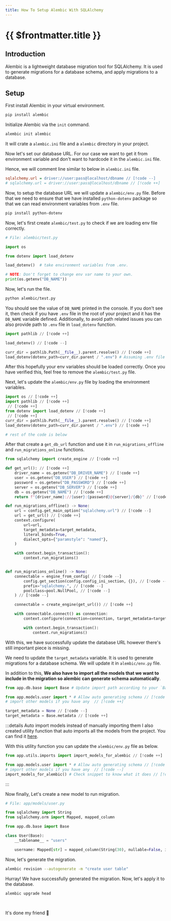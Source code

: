 ```yaml
---
title: How To Setup Alembic With SQLAlchemy
---
```


# {{ $frontmatter.title }}

## Introduction

Alembic is a lightweight database migration tool for SQLAlchemy. It is used to generate migrations for a database schema, and apply migrations to a database.

## Setup

First install Alembic in your virtual environment.

```bash
pip install alembic
```

Initialize Alembic via the `init` command.

```bash
alembic init alembic
```

It will crate a `alembic.ini` file and a `alembic` directory in your project.

Now let's set our database URL. For our case we want to get it from environment variable and don't want to hardcode it in the `alembic.ini` file.

Hence, we will comment line similar to below in `alembic.ini` file.

```ini
sqlalchemy.url = driver://user:pass@localhost/dbname // [!code --]
# sqlalchemy.url = driver://user:pass@localhost/dbname // [!code ++]
```

Now, to setup the database URL we will update a `alembic/env.py` file. Before that we need to ensure that we have installed `python-dotenv` package so that we can read environment variables from `.env` file.

```bash
pip install python-dotenv
```

Now, let's first create `alembic/test.py` to check if we are loading env file correctly.

```py
# File: alembic/test.py

import os

from dotenv import load_dotenv

load_dotenv()  # take environment variables from .env.

# NOTE: Don't forget to change env var name to your own.
print(os.getenv("DB_NAME"))
```

Now, let's run the file.

```bash
python alembic/test.py
```

You should see the value of `DB_NAME` printed in the console. If you don't see it, then check if you have `.env` file in the root of your project and it has the `DB_NAME` variable defined. Additionally, to avoid path related issues you can also provide path to `.env` file in `load_dotenv` function.

```py
import pathlib // [!code ++]

load_dotenv() // [!code --]

curr_dir = pathlib.Path(__file__).parent.resolve() // [!code ++]
load_dotenv(dotenv_path=curr_dir.parent / ".env") # Assuming .env file is placed besides alembic // [!code ++]
```

After this hopefully your env variables should be loaded correctly. Once you have verified this, feel free to remove the `alembic/test.py` file.

Next, let's update the `alembic/env.py` file by loading the environment variables.

```py
import os // [!code ++]
import pathlib // [!code ++]
 // [!code ++]
from dotenv import load_dotenv // [!code ++]
 // [!code ++]
curr_dir = pathlib.Path(__file__).parent.resolve() // [!code ++]
load_dotenv(dotenv_path=curr_dir.parent / ".env") // [!code ++]

# rest of the code is below
```

After that create a `get_db_url` function and use it in `run_migrations_offline` and `run_migrations_online` functions.

```py
from sqlalchemy import create_engine // [!code ++]

def get_url(): // [!code ++]
    driver_name = os.getenv("DB_DRIVER_NAME") // [!code ++]
    user = os.getenv("DB_USER") // [!code ++]
    password = os.getenv("DB_PASSWORD") // [!code ++]
    server = os.getenv("DB_SERVER") // [!code ++]
    db = os.getenv("DB_NAME") // [!code ++]
    return f"{driver_name}://{user}:{password}@{server}/{db}" // [!code ++]

def run_migrations_offline() -> None:
    url = config.get_main_option("sqlalchemy.url") // [!code --]
    url = get_url() // [!code ++]
    context.configure(
        url=url,
        target_metadata=target_metadata,
        literal_binds=True,
        dialect_opts={"paramstyle": "named"},
    )

    with context.begin_transaction():
        context.run_migrations()


def run_migrations_online() -> None:
    connectable = engine_from_config( // [!code --]
        config.get_section(config.config_ini_section, {}), // [!code --]
        prefix="sqlalchemy.", // [!code --]
        poolclass=pool.NullPool, // [!code --]
    ) // [!code --]

    connectable = create_engine(get_url()) // [!code ++]

    with connectable.connect() as connection:
        context.configure(connection=connection, target_metadata=target_metadata)

        with context.begin_transaction():
            context.run_migrations()
```

With this, we have successfully update the database URL however there's still important piece is missing.

We need to update the `target_metadata` variable. It is used to generate migrations for a database schema. We will update it in `alembic/env.py` file.

In addition to this, **We also have to import all the models that we want to include in the migration so alembic can generate schema automatically**.

```py
from app.db.base import Base # Update import path according to your `Base` // [!code ++]

from app.models.user import * # Allow auto generating schema // [!code ++]
# import other models if you have any  // [!code ++]

target_metadata = None // [!code --]
target_metadata = Base.metadata // [!code ++]
```

:::details Auto import models instead of manually importing them
I also created utility function that auto imports all the models from the project. You can find it [here](/snippets/python.html#auto-import-models-in-env-py-file-for-auto-generation-of-migrations).

With this utility function you can update the `alembic/env.py` file as below.

```py
from app.utils.imports import import_models_for_alembic // [!code ++]

from app.models.user import * # Allow auto generating schema // [!code --]
# import other models if you have any  // [!code --]
import_models_for_alembic() # Check snippet to know what it does // [!code ++]
```

:::

Now finally, Let's create a new model to run migration.

```py
# File: app/models/user.py

from sqlalchemy import String
from sqlalchemy.orm import Mapped, mapped_column

from app.db.base import Base

class User(Base):
    __tablename__ = "users"

    username: Mapped[str] = mapped_column(String(30), nullable=False, index=True)
```

Now, let's generate the migration.

```bash
alembic revision --autogenerate -m "create user table"
```

Hurray! We have successfully generated the migration. Now, let's apply it to the database.

```bash
alembic upgrade head
```

<br>

It's done my friend 🥂
